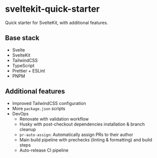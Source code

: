 # sveltekit-quick-starter

Quick starter for SvelteKit, with additional features.

## Base stack

- Svelte
- SvelteKit
- TailwindCSS
- TypeScript
- Prettier + ESLint
- PNPM

## Additional features

- Improved TailwindCSS configuration
- More `package.json` scripts
- DevOps
  - Renovate with validation workflow
  - Husky with post-checkout dependencies installation & branch cleanup
  - `pr-auto-assign`: Automatically assign PRs to their author
  - Main build pipeline with prechecks (linting & formatting) and build steps
  - Auto-release CI pipeline
